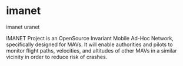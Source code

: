 # imanet
imanet uranet

IMANET Project is an OpenSource Invariant Mobile Ad-Hoc Network, specifically designed for MAVs. It will enable authorities and pilots to monitor flight paths, velocities, and altitudes of other MAVs in a similar vicinity in order to reduce risk of crashes.
